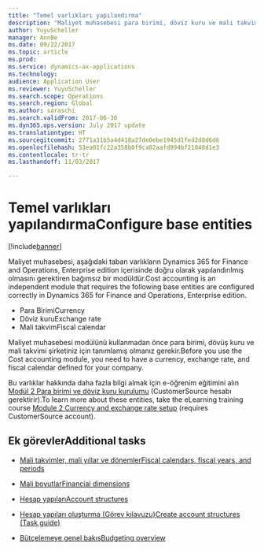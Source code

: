 ```yaml
---
title: "Temel varlıkları yapılandırma"
description: "Maliyet muhasebesi para birimi, döviz kuru ve mali takvim varlıkların doğru yapılandırılmış olmasını gerektiren bağımsız bir modüldür."
author: YuyuScheller
manager: AnnBe
ms.date: 09/22/2017
ms.topic: article
ms.prod: 
ms.service: dynamics-ax-applications
ms.technology: 
audience: Application User
ms.reviewer: YuyuScheller
ms.search.scope: Operations
ms.search.region: Global
ms.author: saraschi
ms.search.validFrom: 2017-06-30
ms.dyn365.ops.version: July 2017 update
ms.translationtype: HT
ms.sourcegitcommit: 2771a31b5a4d418a27de0ebe1945d1fed2d8d6d6
ms.openlocfilehash: 53ea01fc22a358b0f9ca02aafd994bf21040d1e3
ms.contentlocale: tr-tr
ms.lasthandoff: 11/03/2017

---
```


# <a name="configure-base-entities"></a><span data-ttu-id="e9b30-103">Temel varlıkları yapılandırma</span><span class="sxs-lookup"><span data-stu-id="e9b30-103">Configure base entities</span></span> 

[!include[banner](../includes/banner.md)]


<span data-ttu-id="e9b30-104">Maliyet muhasebesi, aşağıdaki taban varlıkların Dynamics 365 for Finance and Operations, Enterprise edition içerisinde doğru olarak yapılandırılmış olmasını gerektiren bağımsız bir modüldür.</span><span class="sxs-lookup"><span data-stu-id="e9b30-104">Cost accounting is an independent module that requires the following base entities are configured correctly in Dynamics 365 for Finance and Operations, Enterprise edition.</span></span>

-  <span data-ttu-id="e9b30-105">Para Birimi</span><span class="sxs-lookup"><span data-stu-id="e9b30-105">Currency</span></span>
-  <span data-ttu-id="e9b30-106">Döviz kuru</span><span class="sxs-lookup"><span data-stu-id="e9b30-106">Exchange rate</span></span>
-  <span data-ttu-id="e9b30-107">Mali takvim</span><span class="sxs-lookup"><span data-stu-id="e9b30-107">Fiscal calendar</span></span>  

<span data-ttu-id="e9b30-108">Maliyet muhasebesi modülünü kullanmadan önce para birimi, dövüş kuru ve mali takvimi şirketiniz için tanımlamış olmanız gerekir.</span><span class="sxs-lookup"><span data-stu-id="e9b30-108">Before you use the Cost accounting module, you need to have a currency, exchange rate, and fiscal calendar defined for your company.</span></span> 

<span data-ttu-id="e9b30-109">Bu varlıklar hakkında daha fazla bilgi almak için e-öğrenim eğitimini alın [Modül 2 Para birimi ve döviz kuru kurulumu](https://mbspartner.microsoft.com/AX/CourseModules/1215) (CustomerSource hesabı gerektirir).</span><span class="sxs-lookup"><span data-stu-id="e9b30-109">To learn more about these entities, take the eLearning training course [Module 2 Currency and exchange rate setup](https://mbspartner.microsoft.com/AX/CourseModules/1215) (requires CustomerSource account).</span></span>

## <a name="additional-tasks"></a><span data-ttu-id="e9b30-110">Ek görevler</span><span class="sxs-lookup"><span data-stu-id="e9b30-110">Additional tasks</span></span>

-  [<span data-ttu-id="e9b30-111">Mali takvimler, mali yıllar ve dönemler</span><span class="sxs-lookup"><span data-stu-id="e9b30-111">Fiscal calendars, fiscal years, and periods</span></span>](../budgeting/fiscal-calendars-fiscal-years-periods.md)

-  [<span data-ttu-id="e9b30-112">Mali boyutlar</span><span class="sxs-lookup"><span data-stu-id="e9b30-112">Financial dimensions</span></span>](../general-ledger/financial-dimensions.md)

-  [<span data-ttu-id="e9b30-113">Hesap yapıları</span><span class="sxs-lookup"><span data-stu-id="e9b30-113">Account structures</span></span>](../general-ledger/Default-dimensions.md)

-  [<span data-ttu-id="e9b30-114">Hesap yapıları oluşturma (Görev kılavuzu)</span><span class="sxs-lookup"><span data-stu-id="e9b30-114">Create account structures (Task guide)</span></span>](../general-ledger/tasks/create-account-structures.md)

-  [<span data-ttu-id="e9b30-115">Bütçelemeye genel bakış</span><span class="sxs-lookup"><span data-stu-id="e9b30-115">Budgeting overview</span></span>](../budgeting/basic-budgeting-overview-configuration.md)

